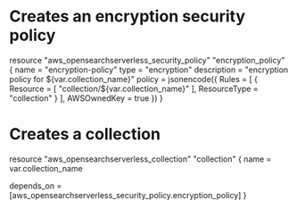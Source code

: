 # Creates an encryption security policy
resource "aws_opensearchserverless_security_policy" "encryption_policy" {
  name        = "encryption-policy"
  type        = "encryption"
  description = "encryption policy for ${var.collection_name}"
  policy = jsonencode({
    Rules = [
      {
        Resource = [
          "collection/${var.collection_name}"
        ],
        ResourceType = "collection"
      }
    ],
    AWSOwnedKey = true
  })
}

# Creates a collection
resource "aws_opensearchserverless_collection" "collection" {
  name = var.collection_name

  depends_on = [aws_opensearchserverless_security_policy.encryption_policy]
}
